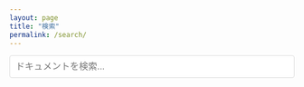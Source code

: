 ```yaml
---
layout: page
title: "検索"
permalink: /search/
---
```


<div id="search-container">
  <input type="text" id="search-input" placeholder="ドキュメントを検索..." style="width: 100%; padding: 10px; font-size: 16px; margin-bottom: 20px; border: 1px solid #ddd; border-radius: 4px;">
  <div id="search-results-info" style="margin-bottom: 10px; color: #666;"></div>
  <ul id="results-container"></ul>
</div>

<script>
class SimpleSearch {
  constructor(options) {
    this.searchInput = options.searchInput;
    this.resultsContainer = options.resultsContainer;
    this.searchData = [];
    this.noResultsText = options.noResultsText || 'No results found';
    this.limit = options.limit || 10;
    
    this.loadSearchData(options.dataUrl);
    this.bindEvents();
  }
  
  async loadSearchData(url) {
    try {
      const response = await fetch(url);
      this.searchData = await response.json();
    } catch (error) {
      console.error('Failed to load search data:', error);
    }
  }
  
  bindEvents() {
    this.searchInput.addEventListener('input', (e) => {
      this.performSearch(e.target.value);
    });
  }
  
  performSearch(query) {
    const resultsInfo = document.getElementById('search-results-info');
    
    if (!query.trim()) {
      this.resultsContainer.innerHTML = '';
      resultsInfo.textContent = '';
      return;
    }
    
    const results = this.searchData.filter(item => {
      const searchText = (item.title + ' ' + item.content).toLowerCase();
      return searchText.includes(query.toLowerCase());
    }).slice(0, this.limit);
    
    resultsInfo.textContent = `${results.length}件の検索結果が見つかりました`;
    
    if (results.length === 0) {
      this.resultsContainer.innerHTML = `<li style="padding: 20px; text-align: center; color: #666;">${this.noResultsText}</li>`;
      return;
    }
    
    this.resultsContainer.innerHTML = results.map(result => {
      const snippet = this.createSnippet(result.content, query);
      return `<li><a href="${result.url}">${result.title}</a><br><small>${snippet}</small></li>`;
    }).join('');
  }
  
  createSnippet(content, query) {
    const maxLength = 150;
    const lowerContent = content.toLowerCase();
    const lowerQuery = query.toLowerCase();
    const index = lowerContent.indexOf(lowerQuery);
    
    if (index === -1) {
      return content.slice(0, maxLength) + (content.length > maxLength ? '...' : '');
    }
    
    const start = Math.max(0, index - 50);
    const end = Math.min(content.length, start + maxLength);
    let snippet = content.slice(start, end);
    
    if (start > 0) snippet = '...' + snippet;
    if (end < content.length) snippet = snippet + '...';
    
    // Highlight the search term
    const regex = new RegExp(`(${query})`, 'gi');
    snippet = snippet.replace(regex, '<mark>$1</mark>');
    
    return snippet;
  }
}

document.addEventListener('DOMContentLoaded', function() {
  const searchInput = document.getElementById('search-input');
  const resultsContainer = document.getElementById('results-container');
  
  if (searchInput && resultsContainer) {
    const search = new SimpleSearch({
      searchInput: searchInput,
      resultsContainer: resultsContainer,
      dataUrl: '{{ site.baseurl }}/search.json',
      noResultsText: '検索結果が見つかりませんでした。',
      limit: 10
    });
    
    // Handle URL parameters for direct search
    const urlParams = new URLSearchParams(window.location.search);
    const query = urlParams.get('q');
    if (query) {
      searchInput.value = decodeURIComponent(query);
      search.performSearch(searchInput.value);
    }
  }
});
</script>

<style>
#search-container {
  max-width: 600px;
  margin: 0 auto;
}

#results-container {
  list-style: none;
  padding: 0;
}

#results-container li {
  margin-bottom: 20px;
  padding: 15px;
  border: 1px solid #eee;
  border-radius: 4px;
  background-color: #f9f9f9;
}

#results-container li a {
  font-weight: bold;
  color: #2a7ae4;
  text-decoration: none;
}

#results-container li a:hover {
  text-decoration: underline;
}

#results-container li small {
  color: #666;
  line-height: 1.4;
  display: block;
  margin-top: 5px;
  max-height: 3em;
  overflow: hidden;
  text-overflow: ellipsis;
}

mark {
  background-color: #ffeb3b;
  padding: 1px 2px;
  border-radius: 2px;
}
</style>